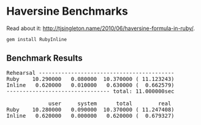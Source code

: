 # Haversine Benchmarks

Read about it: http://tjsingleton.name/2010/06/haversine-formula-in-ruby/.

`gem install RubyInline`

## Benchmark Results

<pre>
Rehearsal ------------------------------------------
Ruby    10.290000   0.080000  10.370000 ( 11.123243)
Inline   0.620000   0.010000   0.630000 (  0.662579)
-------------------------------- total: 11.000000sec

             user     system      total        real
Ruby    10.280000   0.090000  10.370000 ( 11.247408)
Inline   0.620000   0.000000   0.620000 (  0.679327)
</pre>
